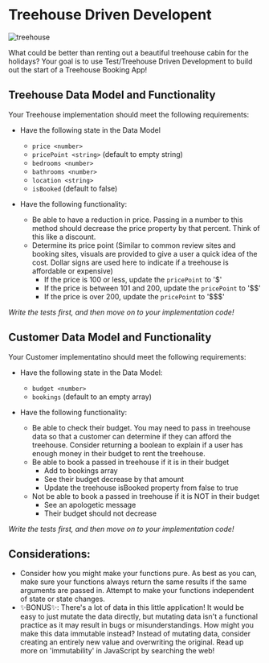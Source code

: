 # Treehouse Driven Developent

![treehouse](https://media.giphy.com/media/L1cKe0Rek3W5Cr0o8S/giphy.gif)

What could be better than renting out a beautiful treehouse cabin for the holidays? Your goal is to use Test/Treehouse Driven Development to build out the start of a Treehouse Booking App! 

## Treehouse Data Model and Functionality

Your Treehouse implementation should meet the following requirements:

* Have the following state in the Data Model
  * `price <number>` 
  * `pricePoint <string>` (default to empty string)
  * `bedrooms <number>` 
  * `bathrooms <number>`
  * `location <string>`
  * `isBooked` (default to false) 
  
* Have the following functionality:  
  * Be able to have a reduction in price. Passing in a number to this method should decrease the price property by that percent. Think of this like a discount. 
  * Determine its price point (Similar to common review sites and booking sites, visuals are provided to give a user a quick idea of the cost. Dollar signs are used here to indicate if a treehouse is affordable or expensive)
    * If the price is 100 or less, update the `pricePoint` to '$'
    * If the price is between 101 and 200, update the `pricePoint` to '$$'
    * If the price is over 200, update the `pricePoint` to '$$$'
  
 _Write the tests first, and then move on to your implementation code!_

## Customer Data Model and Functionality 
Your Customer implementatino should meet the following requirements:

* Have the following state in the Data Model:
  * `budget <number>`  
  * `bookings` (default to an empty array)

* Have the following functionality:
  * Be able to check their budget. You may need to pass in treehouse data so that a customer can determine if they can afford the treehouse. Consider returning a boolean to explain if a user has enough money in their budget to rent the treehouse. 
  * Be able to book a passed in treehouse if it is in their budget
     * Add to bookings array
     * See their budget decrease by that amount   
     * Update the treehouse isBooked property from false to true
  * Not be able to book a passed in treehouse if it is NOT in their budget
     * See an apologetic message 
     * Their budget should not decrease
 
 _Write the tests first, and then move on to your implementation code!_

## Considerations: 
- Consider how you might make your functions pure. As best as you can, make sure your functions always return the same results if the same arguments are passed in. Attempt to make your functions independent of state or state changes. 
- ✨BONUS✨: There's a lot of data in this little application! It would be easy to just mutate the data directly, but mutating data isn't a functional practice as it may result in bugs or misunderstandings. How might you make this data immutable instead? Instead of mutating data, consider creating an entirely new value and overwriting the original. Read up more on 'immutability' in JavaScript by searching the web! 